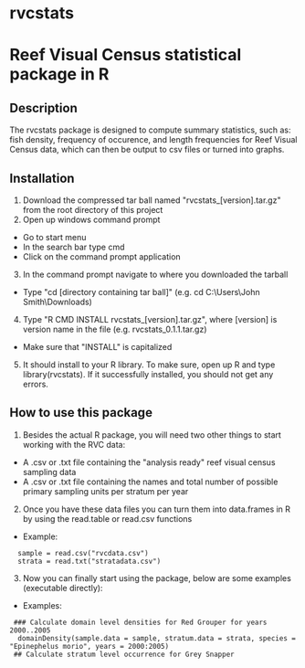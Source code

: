 rvcstats
========

# Reef Visual Census statistical package in R

## Description
The rvcstats package is designed to compute summary statistics, such as: fish density, frequency of occurence, and length frequencies for Reef Visual Census data, which can then be output to csv files or turned into graphs. 

## Installation 
1. Download the compressed tar ball named "rvcstats_[version].tar.gz" from the root directory of this project
2. Open up windows command prompt 
  * Go to start menu
  * In the search bar type cmd
  * Click on the command prompt application
3. In the command prompt navigate to where you downloaded the tarball
  * Type "cd [directory containing tar ball]" (e.g. cd C:\Users\John Smith\Downloads\)
4. Type "R CMD INSTALL rvcstats_[version].tar.gz", where [version] is version name in the file (e.g. rvcstats_0.1.1.tar.gz)
  * Make sure that "INSTALL" is capitalized
5. It should install to your R library. To make sure, open up R and type library(rvcstats). If it successfully installed, you should not get any errors. 

## How to use this package
1. Besides the actual R package, you will need two other things to start working with the RVC data:
  * A .csv or .txt file containing the "analysis ready" reef visual census sampling data
  * A .csv or .txt file containing the names and total number of possible primary sampling units per stratum per year
2. Once you have these data files you can turn them into data.frames in R by using the read.table or read.csv functions
  * Example:
  ``` 
    sample = read.csv("rvcdata.csv")
    strata = read.txt("stratadata.csv")
  ```
3. Now you can finally start using the package, below are some examples (executable directly):
 * Examples:
  ```
   ### Calculate domain level densities for Red Grouper for years 2000..2005
    domainDensity(sample.data = sample, stratum.data = strata, species = "Epinephelus morio", years = 2000:2005)
   ## Calculate stratum level occurrence for Grey Snapper 
  
  
